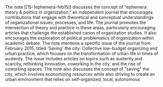 The note [[15-1ephemera-feb15]] discusses the concept of "ephemera: theory & politics in organization," an independent journal that encourages contributions that engage with theoretical and conceptual understandings of organizational issues, processes, and life. The journal promotes the intersection of theory and practice in these areas, particularly encouraging articles that challenge the established canon of organization studies. It also encourages the exploration of political problematics of organization within academic debate. The note mentions a specific issue of the journal from February 2015, titled 'Saving' the city: Collective low-budget organizing and urban practice, which focuses on the transformation of urban life in times of austerity. The issue includes articles on topics such as austerity and scarcity, rethinking innovation, coworking in the city, and the rise of coworking spaces. The note also discusses the concept of "saving" the city, which involves economizing resources while also striving to create an urban environment that relies on self-organized, local, autonomous